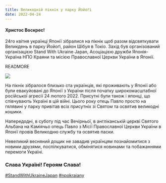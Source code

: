```yaml
---
title: Великодній пікнік у парку Йойоґі
date: 2022-04-24
---
```


#### Христос Воскрес!

24го квітня українці Японії зібралися на  пікнік щоб разом відсвяткувати
Великдень в парку Йойоґі, район Шібуя в Токіо. Захід був організований
організацією Stand With Ukraine Japan, Асоціацією дружби Японія-Україна
НПО Краяни та місією Православної Церкви України в Японії.

READMORE

<img src="/assets/images/news/2022-04-24-easter/easter.jpg" class="main">

На пікнік зібралося близько ста українців, які проживають у Японії або
були евакуйовані до Японії з України після початку широкомасштабної
російської агресії 24 лютого 2022. Присутні були також і японці, що
співчувають Україні в цій війні. Цього року отець Павло просто на
гялявині у парку привітав всіх присутніх зі Святом та освятив великодні
кошики.

Напередодні, в суботу під час Вечірньої, в англіканській церкві Святого
Альбана на Каміячьо отець Павло з Місії Православної Церкви України в
Японії провів Великодню службу та освятив  паски.

Невеликий весняний дощик не завадив українцям познайомитися з новими
друзями, поспілкуватися, обмінятися новинами та побажаннями перемоги
Україні.

### Слава Україні! Героям Слава!

  [#StandWithUkraineJapan](https://www.facebook.com/hashtag/StandWithUkraineJapan)
  [#npokraiany](https://www.facebook.com/hashtag/npokraiany)
